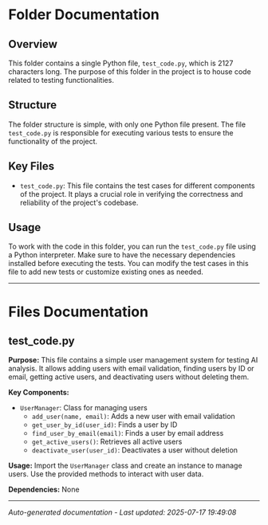 # Folder Documentation

## Overview
This folder contains a single Python file, `test_code.py`, which is 2127 characters long. The purpose of this folder in the project is to house code related to testing functionalities.

## Structure
The folder structure is simple, with only one Python file present. The file `test_code.py` is responsible for executing various tests to ensure the functionality of the project.

## Key Files
- `test_code.py`: This file contains the test cases for different components of the project. It plays a crucial role in verifying the correctness and reliability of the project's codebase.

## Usage
To work with the code in this folder, you can run the `test_code.py` file using a Python interpreter. Make sure to have the necessary dependencies installed before executing the tests. You can modify the test cases in this file to add new tests or customize existing ones as needed.

---

# Files Documentation

## test_code.py

**Purpose:** This file contains a simple user management system for testing AI analysis. It allows adding users with email validation, finding users by ID or email, getting active users, and deactivating users without deleting them.

**Key Components:**
- `UserManager`: Class for managing users
  - `add_user(name, email)`: Adds a new user with email validation
  - `get_user_by_id(user_id)`: Finds a user by ID
  - `find_user_by_email(email)`: Finds a user by email address
  - `get_active_users()`: Retrieves all active users
  - `deactivate_user(user_id)`: Deactivates a user without deletion

**Usage:** Import the `UserManager` class and create an instance to manage users. Use the provided methods to interact with user data.

**Dependencies:** None

---
*Auto-generated documentation - Last updated: 2025-07-17 19:49:08*
